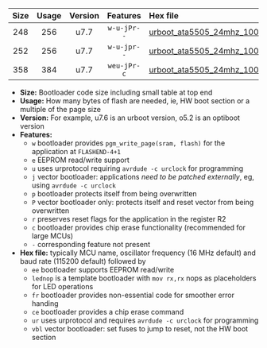 |Size|Usage|Version|Features|Hex file|
|:-:|:-:|:-:|:-:|:--|
|248|256|u7.7|`w-u-jPr--`|[urboot_ata5505_24mhz_1000000bps_lednop_ur_vbl.hex](https://raw.githubusercontent.com/stefanrueger/urboot.hex/main/mcus/ata5505/fcpu_24mhz/1000000_bps/urboot_ata5505_24mhz_1000000bps_lednop_ur_vbl.hex)|
|252|256|u7.7|`w-u-jpr--`|[urboot_ata5505_24mhz_1000000bps_lednop_fr_ur_vbl.hex](https://raw.githubusercontent.com/stefanrueger/urboot.hex/main/mcus/ata5505/fcpu_24mhz/1000000_bps/urboot_ata5505_24mhz_1000000bps_lednop_fr_ur_vbl.hex)|
|358|384|u7.7|`weu-jPr-c`|[urboot_ata5505_24mhz_1000000bps_ee_lednop_fr_ce_ur_vbl.hex](https://raw.githubusercontent.com/stefanrueger/urboot.hex/main/mcus/ata5505/fcpu_24mhz/1000000_bps/urboot_ata5505_24mhz_1000000bps_ee_lednop_fr_ce_ur_vbl.hex)|

- **Size:** Bootloader code size including small table at top end
- **Usage:** How many bytes of flash are needed, ie, HW boot section or a multiple of the page size
- **Version:** For example, u7.6 is an urboot version, o5.2 is an optiboot version
- **Features:**
  + `w` bootloader provides `pgm_write_page(sram, flash)` for the application at `FLASHEND-4+1`
  + `e` EEPROM read/write support
  + `u` uses urprotocol requiring `avrdude -c urclock` for programming
  + `j` vector bootloader: applications *need to be patched externally*, eg, using `avrdude -c urclock`
  + `p` bootloader protects itself from being overwritten
  + `P` vector bootloader only: protects itself and reset vector from being overwritten
  + `r` preserves reset flags for the application in the register R2
  + `c` bootloader provides chip erase functionality (recommended for large MCUs)
  + `-` corresponding feature not present
- **Hex file:** typically MCU name, oscillator frequency (16 MHz default) and baud rate (115200 default) followed by
  + `ee` bootloader supports EEPROM read/write
  + `lednop` is a template bootloader with `mov rx,rx` nops as placeholders for LED operations
  + `fr` bootloader provides non-essential code for smoother error handing
  + `ce` bootloader provides a chip erase command
  + `ur` uses urprotocol and requires `avrdude -c urclock` for programming
  + `vbl` vector bootloader: set fuses to jump to reset, not the HW boot section
